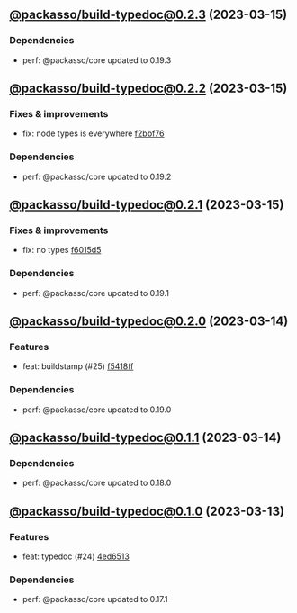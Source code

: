 ## [@packasso/build-typedoc@0.2.3](https://github.com/qiwi/packasso/compare/2023.3.15-packasso.build-typedoc.0.2.2-f0...2023.3.15-packasso.build-typedoc.0.2.3-f0) (2023-03-15)

### Dependencies
* perf: @packasso/core updated to 0.19.3

## [@packasso/build-typedoc@0.2.2](https://github.com/qiwi/packasso/compare/2023.3.15-packasso.build-typedoc.0.2.1-f0...2023.3.15-packasso.build-typedoc.0.2.2-f0) (2023-03-15)

### Fixes & improvements
* fix: node types is everywhere [f2bbf76](https://github.com/qiwi/packasso/commit/f2bbf767ee6e98e1ccbfa2f3f837ffd34768decc)

### Dependencies
* perf: @packasso/core updated to 0.19.2

## [@packasso/build-typedoc@0.2.1](https://github.com/qiwi/packasso/compare/2023.3.14-packasso.build-typedoc.0.2.0-f0...2023.3.15-packasso.build-typedoc.0.2.1-f0) (2023-03-15)

### Fixes & improvements
* fix: no types [f6015d5](https://github.com/qiwi/packasso/commit/f6015d5f46c89f9c419c1c480567a1df27629162)

### Dependencies
* perf: @packasso/core updated to 0.19.1

## [@packasso/build-typedoc@0.2.0](https://github.com/qiwi/packasso/compare/2023.3.14-packasso.build-typedoc.0.1.1-f0...2023.3.14-packasso.build-typedoc.0.2.0-f0) (2023-03-14)

### Features
* feat: buildstamp (#25) [f5418ff](https://github.com/qiwi/packasso/commit/f5418ffac84f7d369b99f2dd80ffaafce82cf736)

### Dependencies
* perf: @packasso/core updated to 0.19.0

## [@packasso/build-typedoc@0.1.1](https://github.com/qiwi/packasso/compare/2023.3.13-packasso.build-typedoc.0.1.0-f0...2023.3.14-packasso.build-typedoc.0.1.1-f0) (2023-03-14)

### Dependencies
* perf: @packasso/core updated to 0.18.0

## [@packasso/build-typedoc@0.1.0](https://github.com/qiwi/packasso/compare/undefined...2023.3.13-packasso.build-typedoc.0.1.0-f0) (2023-03-13)

### Features
* feat: typedoc (#24) [4ed6513](https://github.com/qiwi/packasso/commit/4ed65136f549792f3f9a4d65a361ef0f6fdcf4b2)

### Dependencies
* perf: @packasso/core updated to 0.17.1
